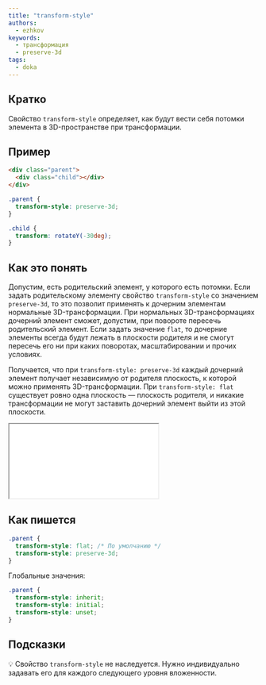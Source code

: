 ```yaml
---
title: "transform-style"
authors:
  - ezhkov
keywords:
  - трансформация
  - preserve-3d
tags:
  - doka
---
```


## Кратко

Свойство `transform-style` определяет, как будут вести себя потомки элемента в 3D-пространстве при трансформации.

## Пример

```html
<div class="parent">
  <div class="child"></div>
</div>
```

```css
.parent {
  transform-style: preserve-3d;
}

.child {
  transform: rotateY(-30deg);
}
```

## Как это понять

Допустим, есть родительский элемент, у которого есть потомки. Если задать родительскому элементу свойство `transform-style` со значением `preserve-3d`, то это позволит применять к дочерним элементам нормальные 3D-трансформации. При нормальных 3D-трансформациях дочерний элемент сможет, допустим, при повороте пересечь родительский элемент. Если задать значение `flat`, то дочерние элементы всегда будут лежать в плоскости родителя и не смогут пересечь его ни при каких поворотах, масштабировании и прочих условиях.

Получается, что при `transform-style: preserve-3d` каждый дочерний элемент получает независимую от родителя плоскость, к которой можно применять 3D-трансформации. При `transform-style: flat` существует ровно одна плоскость — плоскость родителя, и никакие трансформации не могут заставить дочерний элемент выйти из этой плоскости.

<iframe title="" src="../demos/ezhkov-wvordQN/index.html"></iframe>

## Как пишется

```css
.parent {
  transform-style: flat; /* По умолчанию */
  transform-style: preserve-3d;
}
```

Глобальные значения:

```css
.parent {
  transform-style: inherit;
  transform-style: initial;
  transform-style: unset;
}
```

## Подсказки

💡 Свойство `transform-style` не наследуется. Нужно индивидуально задавать его для каждого следующего уровня вложенности.
